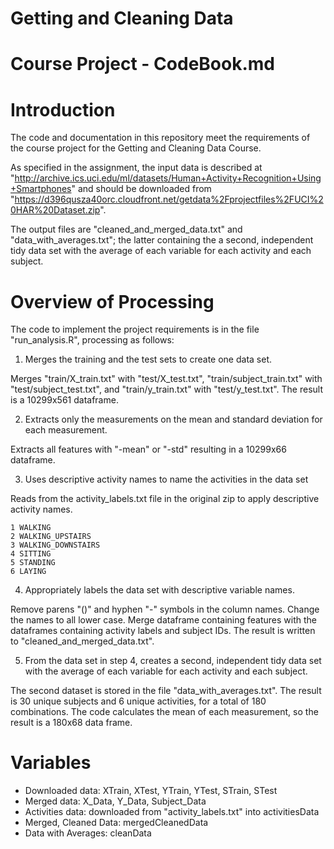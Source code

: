 # Getting and Cleaning Data
# Course Project - CodeBook.md


# Introduction

The code and documentation in this repository meet the requirements of the course project for the Getting and Cleaning Data Course. 

As specified in the assignment, the input data is described at "http://archive.ics.uci.edu/ml/datasets/Human+Activity+Recognition+Using+Smartphones" and should be downloaded from "https://d396qusza40orc.cloudfront.net/getdata%2Fprojectfiles%2FUCI%20HAR%20Dataset.zip".

The output files are "cleaned_and_merged_data.txt" and "data_with_averages.txt"; the latter containing the a second, independent tidy data set with the average of each variable for each activity and each subject.


# Overview of Processing

The code to implement the project requirements is in the file "run_analysis.R", processing as follows:


1. Merges the training and the test sets to create one data set.

Merges "train/X_train.txt" with "test/X_test.txt", "train/subject_train.txt" with "test/subject_test.txt", and "train/y_train.txt" with "test/y_test.txt".  The result is a 10299x561 dataframe.


2. Extracts only the measurements on the mean and standard deviation for each measurement.

Extracts all features with "-mean" or "-std" resulting in a 10299x66 dataframe. 


3. Uses descriptive activity names to name the activities in the data set

Reads from the activity_labels.txt file in the original zip to apply descriptive activity names.

	1 WALKING
	2 WALKING_UPSTAIRS
	3 WALKING_DOWNSTAIRS
	4 SITTING
	5 STANDING
	6 LAYING


4. Appropriately labels the data set with descriptive variable names. 

Remove parens "()" and hyphen "-" symbols in the column names.  Change the names to all lower case. Merge dataframe containing features with the dataframes containing activity labels and subject IDs. The result is written to "cleaned_and_merged_data.txt".


5. From the data set in step 4, creates a second, independent tidy data set with the average of each variable for each activity and each subject.

The second dataset is stored in the file "data_with_averages.txt".  The result is 30 unique subjects and 6 unique activities, for a total of 180 combinations. The code calculates the mean of each measurement, so the result is a 180x68 data frame.


# Variables

* Downloaded data: XTrain, XTest, YTrain, YTest, STrain, STest
* Merged data: X_Data, Y_Data, Subject_Data
* Activities data: downloaded from "activity_labels.txt" into activitiesData
* Merged, Cleaned Data: mergedCleanedData
* Data with Averages: cleanData

